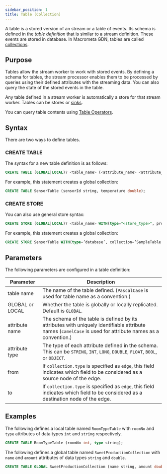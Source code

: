 ```yaml
---
sidebar_position: 1
title: Table (Collection)
---
```


A table is a stored version of an stream or a table of events. Its schema is defined in the _table definition_ that is similar to a stream definition. These events are stored in database. In Macrometa GDN, tables are called [collections](../../collections/index.md).

## Purpose

Tables allow the stream worker to work with stored events. By defining a schema for tables, the stream processor enables them to be processed by queries using their defined attributes with the streaming data. You can also query the state of the stored events in the table.

Any table defined in a stream worker is automatically a store for that stream worker. Tables can be stores or [sinks](../sink/).

You can query table contents using [Table Operators](table-operators).

## Syntax

There are two ways to define tables.

### CREATE TABLE

The syntax for a new table definition is as follows:

```sql
CREATE TABLE (GLOBAL|LOCAL)? <table_name> (<attribute_name> <attribute_type>, ...);
```

For example, this statement creates a global collection:

```sql
CREATE TABLE SensorTable (sensorId string, temperature double);
```

### CREATE STORE

You can also use general store syntax:

```sql
CREATE STORE (GLOBAL|LOCAL)? <table_name> WITH(type="<store_type>", propKey=”propVal”, … , PrimaryKey='<attribute_name>', Index='<attribute_name>')(<attribute_name> <attribute_type>, ...);
```

For example, this statement creates a global collection:

```sql
CREATE STORE SensorTable WITH(type=’database’, collection=’SampleTable’, map.type=’json’) (sensorId string, temperature double);
```

## Parameters

The following parameters are configured in a table definition:

| Parameter     | Description |
| ------------- |-------------|
| table name      | The name of the table defined. (`PascalCase` is used for table name as a convention.) |
| GLOBAL or LOCAL      | Whether the table is globally or locally replicated. Default is `GLOBAL`. |
| attribute name   | The schema of the table is defined by its attributes with uniquely identifiable attribute names (`camelCase` is used for attribute names as a convention.)|    |
| attribute type   | The type of each attribute defined in the schema.  This can be `STRING`, `INT`, `LONG`, `DOUBLE`, `FLOAT`, `BOOL`, or `OBJECT`.     |
| from        | If `collection.type` is specified as `edge`, this field indicates which field to be considered as a source node of the edge.      | _from         | STRING              | Yes      |
| to          | If `collection.type` is specified as `edge`, this field indicates which field to be considered as a destination node of the edge. | _to      | STRING              | Yes      |

## Examples

The following defines a local table named `RoomTypeTable` with `roomNo` and `type` attributes of data types `int` and `string` respectively.

```sql
CREATE TABLE RoomTypeTable (roomNo int, type string);
```

The following defines a global table named `SweetProductionCollection` with `name` and `amount` attributes of data types `string` and `double`.

```sql
CREATE TABLE GLOBAL SweetProductionCollection (name string, amount double);
```
